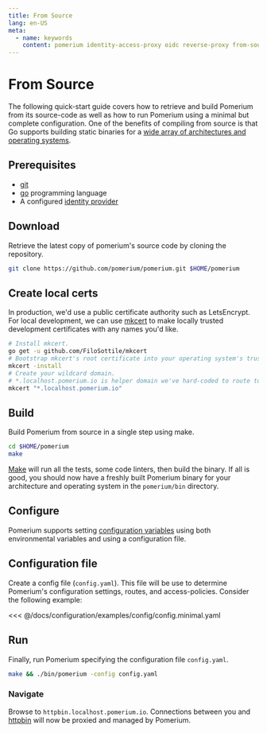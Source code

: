 ```yaml
---
title: From Source
lang: en-US
meta:
  - name: keywords
    content: pomerium identity-access-proxy oidc reverse-proxy from-source
---
```


# From Source

The following quick-start guide covers how to retrieve and build Pomerium from its source-code as well as how to run Pomerium using a minimal but complete configuration. One of the benefits of compiling from source is that Go supports building static binaries for a [wide array of architectures and operating systems](https://gist.github.com/asukakenji/f15ba7e588ac42795f421b48b8aede63).

## Prerequisites

- [git](https://git-scm.com/)
- [go](https://golang.org/doc/install) programming language
- A configured [identity provider]

## Download

Retrieve the latest copy of pomerium's source code by cloning the repository.

```bash
git clone https://github.com/pomerium/pomerium.git $HOME/pomerium
```

## Create local certs

In production, we'd use a public certificate authority such as LetsEncrypt. For local development, we can use [mkcert](https://mkcert.dev/) to make locally trusted development certificates with any names you'd like.

```bash
# Install mkcert.
go get -u github.com/FiloSottile/mkcert
# Bootstrap mkcert's root certificate into your operating system's trust store.
mkcert -install
# Create your wildcard domain.
# *.localhost.pomerium.io is helper domain we've hard-coded to route to localhost
mkcert "*.localhost.pomerium.io"
```

## Build

Build Pomerium from source in a single step using make.

```bash
cd $HOME/pomerium
make
```

[Make] will run all the tests, some code linters, then build the binary. If all is good, you should now have a freshly built Pomerium binary for your architecture and operating system in the `pomerium/bin` directory.

## Configure

Pomerium supports setting [configuration variables] using both environmental variables and using a configuration file.

## Configuration file

Create a config file (`config.yaml`). This file will be use to determine Pomerium's configuration settings, routes, and access-policies. Consider the following example:

<<< @/docs/configuration/examples/config/config.minimal.yaml

## Run

Finally, run Pomerium specifying the configuration file `config.yaml`.

```bash
make && ./bin/pomerium -config config.yaml
```

### Navigate

Browse to `httpbin.localhost.pomerium.io`. Connections between you and [httpbin] will now be proxied and managed by Pomerium.

[configuration variables]: ../../configuration/readme.md
[httpbin]: https://httpbin.org/
[identity provider]: ../docs/identity-providers/
[make]: https://en.wikipedia.org/wiki/Make_(software)
[tls certificates]: ../reference/certificates.md
